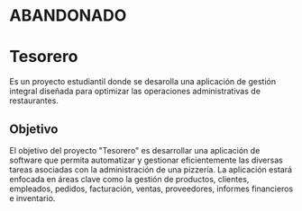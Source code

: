 # ABANDONADO
# Tesorero
Es un proyecto estudiantil donde se desarolla una aplicación de gestión integral diseñada para optimizar las operaciones administrativas de restaurantes.
## Objetivo
El objetivo del proyecto "Tesorero" es desarrollar una aplicación de software que permita automatizar y gestionar eficientemente las diversas tareas asociadas con la administración de una pizzería. La aplicación estará enfocada en áreas clave como la gestión de productos, clientes, empleados, pedidos, facturación, ventas, proveedores, informes financieros e inventario.
